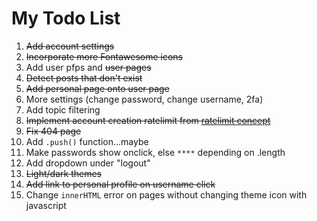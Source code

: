 # My Todo List

1. ~~Add account settings~~
2. ~~Incorporate more Fontawesome icons~~
3. Add user pfps and ~~user pages~~
4. ~~Detect posts that don't exist~~
5. ~~Add personal page onto user page~~
6. More settings (change password, change username, 2fa)
7. Add topic filtering
8. ~~Implement account creation ratelimit from [ratelimit concept](https://replit.com/@big-space/ratelimit-example?v=1)~~
9. ~~Fix 404 page~~
10. Add `.push()` function…maybe
11. Make passwords show onclick, else `****` depending on .length
12. Add dropdown under "logout"
14. ~~Light/dark themes~~
15. ~~Add link to personal profile on username click~~
16. Change `innerHTML` error on pages without changing theme icon with javascript